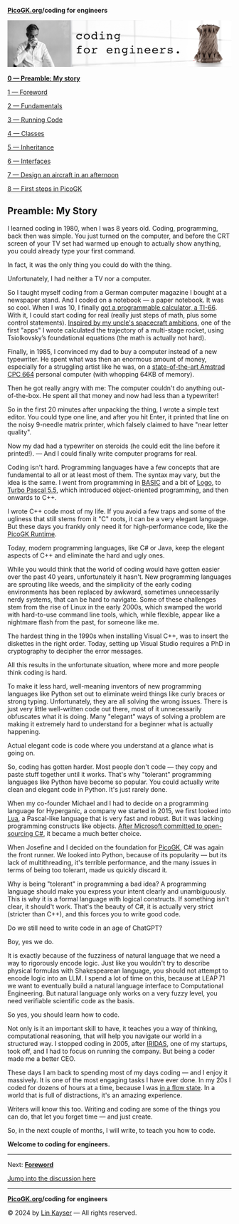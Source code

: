 **[PicoGK.org](https://picogk.org)/coding for engineers**

![Coding for Engineers](assets/CodingforEngineers.jpg)

[**0 — Preamble: My story**](README.md)

[1 — Foreword](1-foreword.md)

[2 — Fundamentals](2-fundamentals.md)

[3 — Running Code](3-running-code.md)

[4 — Classes](4-classes.md)

[5 — Inheritance](5-inheritance.md)

[6 — Interfaces](6-interfaces.md)

[7 — Design an aircraft in an afternoon](7-design-an-aircraft-in-an-afternoon.md)

[8 — First steps in PicoGK](8-first-steps-in-picogk.md)

## Preamble: My Story

I learned coding in 1980, when I was 8 years old. Coding, programming, back then was simple. You just turned on the computer, and before the CRT screen of your TV set had warmed up enough to actually show anything, you could already type your first command. 

In fact, it was the only thing you could do with the thing.

Unfortunately, I had neither a TV nor a computer. 

So I taught myself coding from a German computer magazine I bought at a newspaper stand. And I coded on a notebook — a paper notebook. It was so cool. When I was 10, I finally [got a programmable calculator, a TI-66](https://ja.wikipedia.org/wiki/TI-66#/media/%E3%83%95%E3%82%A1%E3%82%A4%E3%83%AB:TI-66.jpg). With it, I could start coding for real (really just steps of math, plus some control statements). [Inspired by my uncle's spacecraft ambitions](https://jlk.ae/2018/09/01/fly-rocket-fly-telling-the-story-of-uncle-lutz-attempt-to-conquer-space/), one of the first "apps" I wrote calculated the trajectory of a multi-stage rocket, using Tsiolkovsky’s foundational equations (the math is actually not hard).

Finally, in 1985, I convinced my dad to buy a computer instead of a new typewriter. He spent what was then an enormous amount of money, especially for a struggling artist like he was, on a [state-of-the-art Amstrad CPC 664](https://en.wikipedia.org/wiki/Amstrad_CPC) personal computer (with whopping 64KB of memory).  

Then he got really angry with me: The computer couldn't do anything out-of-the-box. He spent all that money and now had less than a typewriter!

So in the first 20 minutes after unpacking the thing, I wrote a simple text editor. You could type one line, and after you hit Enter, it printed that line on the noisy 9-needle matrix printer, which falsely claimed to have "near letter quality". 

Now my dad had a typewriter on steroids (he could edit the line before it printed!). — And I could finally write computer programs for real.

Coding isn't hard. Programming languages have a few concepts that are fundamental to all or at least most of them. The syntax may vary, but the idea is the same. I went from programming in [BASIC](https://en.wikipedia.org/wiki/Locomotive_BASIC) and a bit of [Logo](https://simple.wikipedia.org/wiki/Logo_(programming_language)), to [Turbo Pascal 5.5](https://en.wikipedia.org/wiki/Turbo_Pascal), which introduced object-oriented programming, and then onwards to C++. 

I wrote C++ code most of my life. If you avoid a few traps and some of the ugliness that still stems from it "C" roots, it can be a very elegant language. But these days you frankly only need it for high-performance code, like the [PicoGK Runtime](https://github.com/leap71/PicoGKRuntime).

Today, modern programming languages, like C# or Java, keep the elegant aspects of C++ and eliminate the hard and ugly ones.

While you would think that the world of coding would have gotten easier over the past 40 years, unfortunately it hasn't. New programming languages are sprouting like weeds, and the simplicity of the early coding environments has been replaced by awkward, sometimes unnecessarily nerdy systems, that can be hard to navigate. Some of these challenges stem from the rise of Linux in the early 2000s, which swamped the world with hard-to-use command line tools, which, while flexible, appear like a nightmare flash from the past, for someone like me.

The hardest thing in the 1990s when installing Visual C++, was to insert the diskettes in the right order. Today, setting up Visual Studio requires a PhD in cryptography to decipher the error messages.

All this results in the unfortunate situation, where more and more people think coding is hard.

To make it less hard, well-meaning inventors of new programming languages like Python set out to eliminate weird things like curly braces or strong typing. Unfortunately, they are all solving the wrong issues. There is just very little well-written code out there, most of it unnecessarily obfuscates what it is doing. Many "elegant" ways of solving a problem are making it extremely hard to understand for a beginner what is actually happening. 

Actual elegant code is code where you understand at a glance what is going on.

So, coding has gotten harder. Most people don't code — they copy and paste stuff together until it works. That's why "tolerant" programming languages like Python have become so popular. You could actually write clean and elegant code in Python. It's just rarely done.

When my co-founder Michael and I had to decide on a programming language for Hyperganic, a company we started in 2015, we first looked into [Lua](https://www.lua.org/), a Pascal-like language that is very fast and robust. But it was lacking programming constructs like objects. [After Microsoft committed to open-sourcing C#](https://medium.com/microsoft-open-source-stories/how-microsoft-rewrote-its-c-compiler-in-c-and-made-it-open-source-4ebed5646f98#:~:text=In%20April%20of%202014%20at,under%20an%20Apache%202.0%20license.), it became a much better choice.

When Josefine and I decided on the foundation for [PicoGK](https://leap71.com/PicoGK/), C# was again the front runner. We looked into Python, because of its popularity — but its lack of multithreading, it's terrible performance, and the many issues in terms of being too tolerant, made us quickly discard it.

Why is being "tolerant" in programming a bad idea? A programming language should make you express your intent clearly and unambiguously. This is why it is a formal language with logical constructs. If something isn't clear, it should't work. That's the beauty of C#, it is actually very strict (stricter than C++), and this forces you to write good code.

Do we still need to write code in an age of ChatGPT?

Boy, yes we do.

It is exactly because of the fuzziness of natural language that we need a way to rigorously encode logic. Just like you wouldn't try to describe physical formulas with Shakespearean language, you should not attempt to encode logic into an LLM. I spend a lot of time on this, because at LEAP 71 we want to eventually build a natural language interface to Computational Engineering. But natural language only works on a very fuzzy level, you need verifiable scientific code as the basis.

So yes, you should learn how to code. 

Not only is it an important skill to have, it teaches you a way of thinking, computational reasoning, that will help you navigate our world in a structured way. I stopped coding in 2005, after [IRIDAS](https://news.adobe.com/news/news-details/2011/Adobe-Acquires-IRIDAS-Technology/default.aspx), one of my startups, took off, and I had to focus on running the company. But being a coder made me a better CEO.

These days I am back to spending most of my days coding — and I enjoy it massively. It is one of the most engaging tasks I have ever done. In my 20s I coded for dozens of hours at a time, because I was [in a flow state](https://en.wikipedia.org/wiki/Mihaly_Csikszentmihalyi). In a world that is full of distractions, it's an amazing experience.

Writers will know this too. Writing and coding are some of the things you can do, that let you forget time — and just create.

So, in the next couple of months, I will write, to teach you how to code.

**Welcome to coding for engineers.**

------

Next: **[Foreword](1-foreword.md)**

[Jump into the discussion here](https://github.com/leap71/PicoGK/discussions/categories/coding-for-computational-engineers)

------

**[PicoGK.org](https://picogk.org)/coding for engineers**

© 2024 by [Lin Kayser](https://www.linkedin.com/in/linkayser/) — All rights reserved.
